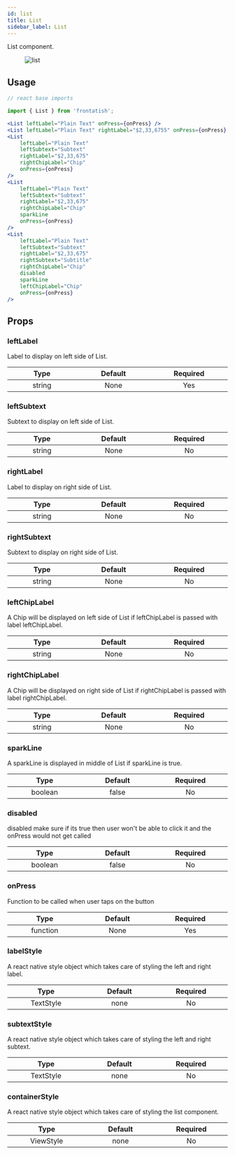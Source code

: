 ```yaml
---
id: list
title: List
sidebar_label: List
---
```


List component.

<div>
    <figure>
      <img src="/frontatish/img/listExample.png" alt="list" />
    </figure>
</div>

## Usage

```jsx
// react base imports

import { List } from 'frontatish';

<List leftLabel="Plain Text" onPress={onPress} />
<List leftLabel="Plain Text" rightLabel="$2,33,6755" onPress={onPress} />
<List
    leftLabel="Plain Text"
    leftSubtext="Subtext"
    rightLabel="$2,33,675"
    rightChipLabel="Chip"
    onPress={onPress}
/>
<List
    leftLabel="Plain Text"
    leftSubtext="Subtext"
    rightLabel="$2,33,675"
    rightChipLabel="Chip"
    sparkLine
    onPress={onPress}
/>
<List
    leftLabel="Plain Text"
    leftSubtext="Subtext"
    rightLabel="$2,33,675"
    rightSubtext="Subtitle"
    rightChipLabel="Chip"
    disabled
    sparkLine
    leftChipLabel="Chip"
    onPress={onPress}
/>

```

## Props

### leftLabel

Label to display on left side of List.

|           Type            |         Default         |        Required        |
| :-----------------------: | :---------------------: | :--------------------: |
| string <img width="500"/> | None <img width="500"/> | Yes <img width="500"/> |

### leftSubtext

Subtext to display on left side of List.

|           Type            |         Default         |       Required        |
| :-----------------------: | :---------------------: | :-------------------: |
| string <img width="500"/> | None <img width="500"/> | No <img width="500"/> |

### rightLabel

Label to display on right side of List.

|           Type            |         Default         |       Required        |
| :-----------------------: | :---------------------: | :-------------------: |
| string <img width="500"/> | None <img width="500"/> | No <img width="500"/> |

### rightSubtext

Subtext to display on right side of List.

|           Type            |         Default         |       Required        |
| :-----------------------: | :---------------------: | :-------------------: |
| string <img width="500"/> | None <img width="500"/> | No <img width="500"/> |

### leftChipLabel

A Chip will be displayed on left side of List if leftChipLabel is passed with label leftChipLabel.

|           Type            |         Default         |       Required        |
| :-----------------------: | :---------------------: | :-------------------: |
| string <img width="500"/> | None <img width="500"/> | No <img width="500"/> |

### rightChipLabel

A Chip will be displayed on right side of List if rightChipLabel is passed with label rightChipLabel.

|           Type            |         Default         |       Required        |
| :-----------------------: | :---------------------: | :-------------------: |
| string <img width="500"/> | None <img width="500"/> | No <img width="500"/> |

### sparkLine

A sparkLine is displayed in middle of List if sparkLine is true.

|            Type            |         Default          |       Required        |
| :------------------------: | :----------------------: | :-------------------: |
| boolean <img width="500"/> | false <img width="500"/> | No <img width="500"/> |

### disabled

disabled make sure if its true then user won't be able to click it and the onPress would not get called

|            Type            |         Default          |       Required        |
| :------------------------: | :----------------------: | :-------------------: |
| boolean <img width="500"/> | false <img width="500"/> | No <img width="500"/> |

### onPress

Function to be called when user taps on the button

|            Type             |        Default         |        Required        |
| :-------------------------: | :--------------------: | :--------------------: |
| function <img width="500"/> | None<img width="500"/> | Yes <img width="500"/> |

### labelStyle

A react native style object which takes care of styling the left and right label.

|             Type             |         Default         |       Required        |
| :--------------------------: | :---------------------: | :-------------------: |
| TextStyle <img width="500"/> | none <img width="500"/> | No <img width="500"/> |

### subtextStyle

A react native style object which takes care of styling the left and right subtext.

|             Type             |         Default         |       Required        |
| :--------------------------: | :---------------------: | :-------------------: |
| TextStyle <img width="500"/> | none <img width="500"/> | No <img width="500"/> |

### containerStyle

A react native style object which takes care of styling the list component.

|             Type             |         Default         |       Required        |
| :--------------------------: | :---------------------: | :-------------------: |
| ViewStyle <img width="500"/> | none <img width="500"/> | No <img width="500"/> |
